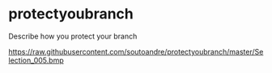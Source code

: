 # protectyoubranch
Describe how you protect your branch


https://raw.githubusercontent.com/soutoandre/protectyoubranch/master/Selection_005.bmp
